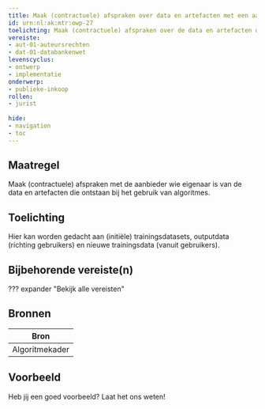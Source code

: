 ```yaml
---
title: Maak (contractuele) afspraken over data en artefacten met een aanbieder
id: urn:nl:ak:mtr:owp-27
toelichting: Maak (contractuele) afspraken over de data en artefacten die ontstaan bij het gebruiken van algoritmes van aanbieders.
vereiste:
- aut-01-auteursrechten
- dat-01-databankenwet
levenscyclus:
- ontwerp
- implementatie
onderwerp:
- publieke-inkoop
rollen:
- jurist
  
hide:
- navigation
- toc
---
```


<!-- tags -->
## Maatregel

Maak (contractuele) afspraken met de aanbieder wie eigenaar is van de data en artefacten die ontstaan bij het gebruik van algoritmes.

## Toelichting

Hier kan worden gedacht aan (initiële) trainingsdatasets, outputdata (richting gebruikers) en nieuwe trainingsdata (vanuit gebruikers). 

## Bijbehorende vereiste(n)
??? expander "Bekijk alle vereisten"
    <!-- list_vereisten_on_maatregelen_page -->

## Bronnen

| Bron                        |
|-----------------------------|
|Algoritmekader|

## Voorbeeld

Heb jij een goed voorbeeld? Laat het ons weten!

